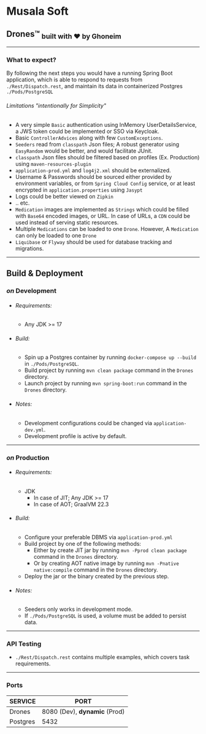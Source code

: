 # Musala Soft

## Drones™ <sub>built with ♥ by Ghoneim</sub>

---

### What to expect?

By following the next steps you would have a running Spring Boot application, which is able to respond to requests
from `./Rest/Dispatch.rest`, and maintain its data in containerized Postgres `./Pods/PostgreSQL`

###### Limitations "intentionally for Simplicity"

* A very simple `Basic` authentication using InMemory UserDetailsService, a JWS token could be implemented or SSO via
  Keycloak.
* Basic `ControllerAdvices` along with few `CustomExceptions`.
* `Seeders` read from `classpath` Json files; A robust generator using `EasyRandom` would be better, and would
  facilitate JUnit.
* `classpath` Json files should be filtered based on profiles (Ex. Production) using `maven-resources-plugin`
* `application-prod.yml` and `log4j2.xml` should be externalized.
* Username & Passwords should be sourced either provided by environment variables, or from `Spring Cloud Config`
  service,
  or at least encrypted in `application.properties` using `Jasypt`
* Logs could be better viewed on `Zipkin`
* .. etc.
* `Medication` images are implemented as `Strings` which could be filled with `Base64` encoded images, or URL. In case
  of URLs, a `CDN` could be used instead of serving static resources.
* Multiple `Medications` can be loaded to one `Drone`. However, A `Medication` can only be loaded to one `Drone`
* `Liquibase` or `Flyway` should be used for database tracking and migrations.

---

## Build & Deployment

### _on_ Development

* ###### Requirements:
    * Any JDK >= 17

* ###### Build:
    * Spin up a Postgres container by running `docker-compose up --build` in `./Pods/PostgreSQL`.
    * Build project by running `mvn clean package` command in the `Drones` directory.
    * Launch project by running `mvn spring-boot:run` command in the `Drones` directory.

* ###### Notes:
    * Development configurations could be changed via `application-dev.yml`.
    * Development profile is active by default.

---

### _on_ Production

* ###### Requirements:
    * JDK
        * In case of JIT; Any JDK >= 17
        * In case of AOT; GraalVM 22.3

* ###### Build:
    * Configure your preferable DBMS via `application-prod.yml`
    * Build project by one of the following methods:
        * Either by create JIT jar by running `mvn -Pprod clean package` command in the `Drones` directory.
        * Or by creating AOT native image by running `mvn -Pnative native:compile` command in the `Drones` directory.
    * Deploy the jar or the binary created by the previous step.
* ###### Notes:
    * Seeders only works in development mode.
    * If `./Pods/PostgreSQL` is used, a volume must be added to persist data.

---

### API Testing

* `./Rest/Dispatch.rest` contains multiple examples, which covers task requirements.

---

### Ports

| SERVICE  | PORT                           |
|----------|--------------------------------|
| Drones   | 8080 (Dev), **dynamic** (Prod) |
| Postgres | 5432                           |

